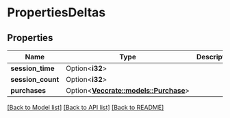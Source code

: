 # PropertiesDeltas

## Properties

Name | Type | Description | Notes
------------ | ------------- | ------------- | -------------
**session_time** | Option<**i32**> |  | [optional]
**session_count** | Option<**i32**> |  | [optional]
**purchases** | Option<[**Vec<crate::models::Purchase>**](Purchase.md)> |  | [optional]

[[Back to Model list]](../README.md#documentation-for-models) [[Back to API list]](../README.md#documentation-for-api-endpoints) [[Back to README]](../README.md)



